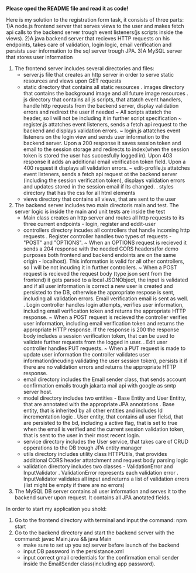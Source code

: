 **Please oped the README file and read it as code!**

Here is my solution to the registration form task, it consists of three parts:
1)A node.js frontend server that serves views to the user and makes fetch api calls to the backend server trough event listeners(js scripts inside the views).
2)A java backend server that recieves HTTP requests on his endpoints, takes care of validation, login logic, email verification and persists user information to the sql server trough JPA.
3)A MySQL server that stores user information

1) The frontend server includes several directories and files:
   - server.js file that creates an http server in order to serve static resources and views upon GET requests
   - static directory that contains all static resources
     . images directory that contains the background image and all future image resources
     . js directory that contains all js scripts, that attatch event handlers, handle http requests from the backend server, display validation errors and redirext the user if needed
        ~ All scripts attatch the header, so I will not be including it in further script specification
        ~ register.js attatches event listeners, sends a fetch api request to the backend and displays validation errors.
        ~ login.js attatches event listeners on the login view and sends user information to the backend server. Upon a 200 response it saves session token and email to the session storage and redirects to index(when the session token is stored the user has succesfully logged in). Upon 403 response it adds an additional email verification token field. Upon a 400 request it displays all validation errors.
        ~ edit-profile.js attatches event listeners, sends a fetch api request ot the backend server (including the session verification token), displays validation errors and updates stored in the session email if its changed.
     . styles directory that has the css for all html elements
   - views directory that contains all views, that are sent to the user
2) The backend server includes two main directoris main and test. The server logic is inside the main and unit tests are inside the test
   - Main class creates an http server and routes all http requests to its three current endpoints - login, register and eddit-user
   - controllers directory incudes all controllers that handle incoming http requests
     . Register controller handles two types of requests - "POST" and "OPTIONS".
       ~ When an OPTIONS request is recieved it sends a 204 response with the needed CORS headers(for demo purposes both frontend and backend endoints are on the same origin - localhost). This information is valid for all other controllers, so I will be not incuding it in further controllers.
       ~ When a POST request is recieved the request body (type json sent from the frontend) it gets parsed to a local JSONObject, the input is validated and if all user information is correct a new user is created and persisted to the DB, otherwise the appropriate respose is sent, including all validation errors. Email verification email is sent as well.
     . Login controller handles login attempts, verifies user information, including email verification token and returns the appropriate HTTP response.
       ~ When a POST request is recieved the controller verifies user information, including email verification token and returns the appropriate HTTP response. If the response is 200 the response body includes a session verification token, that can be used to validate further requests from the logged in user.
     . Edit user controller handles PUT requests.
       ~ When a PUT request is made to update user information the controller validates user information(incuding validating the user session token), persists it if there are no validation errors and returns the appropriate HTTP response.
   - email directory includes the Email sender class, that sends account confirmation emails trough jakarta mail api with google as smtp server host.
   - model directory includes two entities - Base Entity and User Entitty, that are annotated with the appropriate JPA annotations
     . Base entity, that is inherited by all other entities and includes Id incrementation  logic
     . User entity, that contains all user fielsd, that are persisted to the bd, including a active flag, that is set to true when the email is verified and the current session validation token, that is sent to the user in their most recent login.
   - service directory includes the User service, that takes care of CRUD opperations to the DB trough JPA entity manager
   - utils directory includes utility class HTTPUtils, that provides additional CORS header attatchment and request body parsing logic
   - validation directory includes two classes - ValidationError and InputValidator
     . ValidationError represents each validation error
     . InputValidator validates all input and returns a list of validation errors (list might be empty if there are no errors)
3) The MySQL DB server contains all user information and serves it to the backend surver upon request. It contains all JPA anotated fields.

In order to start my application you shold: 
   1) Go to the frontend directory with terminal and input the command: npm start
   2) Go to the backend directory and start the backend server with the command: javac Main.java && java Main
      - make sure to set up you sql server before launch of the backend
      - input DB password in the persistance.xml
      - input correct gmail credentials for the confirmation email sender inside the EmailSender class(including app password).
      
